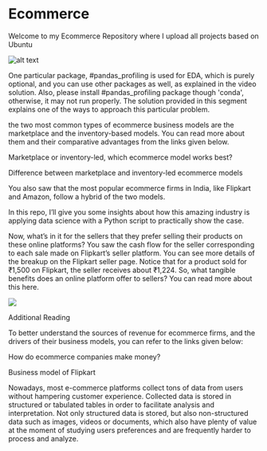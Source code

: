 # Ecommerce

Welcome to my Ecommerce Repository where I upload all projects based on Ubuntu

![alt text](https://acowebs.com/wp-content/uploads/2019/02/Impact-of-eCommerce-On-Society.png)

One particular package, #pandas_profiling is used for EDA, which is purely optional, and you can use other packages as well, as explained in the video solution. Also, please install #pandas_profiling package though 'conda', otherwise, it may not run properly. The solution provided in this segment explains one of the ways to approach this particular problem. 

the two most common types of ecommerce business models are the marketplace and the inventory-based models. You can read more about them and their comparative advantages from the links given below.

Marketplace or inventory-led, which ecommerce model works best?

Difference between marketplace and inventory-led ecommerce models

You also saw that the most popular ecommerce firms in India, like Flipkart and Amazon, follow a hybrid of the two models.

 In this repo, I’ll give you some insights about how this amazing industry is applying data science with a Python script to practically show the case.

Now, what’s in it for the sellers that they prefer selling their products on these online platforms? You saw the cash flow for the seller corresponding to each sale made on Flipkart’s seller platform. You can see more details of the breakup on the Flipkart seller page. Notice that for a product sold for ₹1,500 on Flipkart, the seller receives about ₹1,224. So, what tangible benefits does an online platform offer to sellers? You can read more about this here.

 ![](https://c.tenor.com/M7QadwRuNBYAAAAd/i-didnt-need-it-i-ordered-it-shea-whitney.gif)

Additional Reading

To better understand the sources of revenue for ecommerce firms, and the drivers of their business models, you can refer to the links given below:

How do ecommerce companies make money?

Business model of Flipkart


Nowadays, most e-commerce platforms collect tons of data from users without hampering customer experience. Collected data is stored in structured or tabulated tables in order to facilitate analysis and interpretation. Not only structured data is stored, but also non-structured data such as images, videos or documents, which also have plenty of value at the moment of studying users preferences and are frequently harder to process and analyze.
